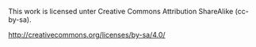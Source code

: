This work is licensed unter Creative Commons Attribution ShareAlike (cc-by-sa).

http://creativecommons.org/licenses/by-sa/4.0/
